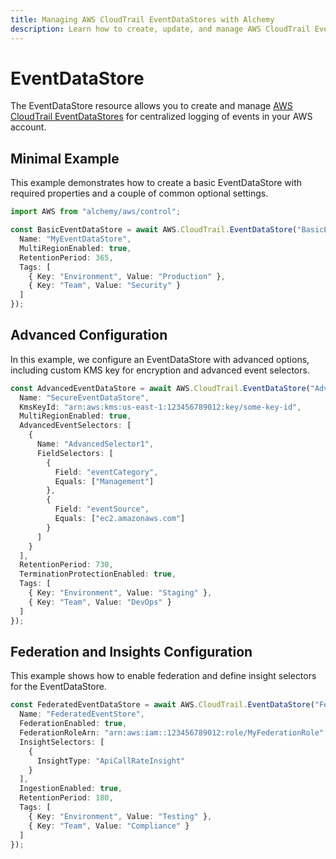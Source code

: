 ```yaml
---
title: Managing AWS CloudTrail EventDataStores with Alchemy
description: Learn how to create, update, and manage AWS CloudTrail EventDataStores using Alchemy Cloud Control.
---
```


# EventDataStore

The EventDataStore resource allows you to create and manage [AWS CloudTrail EventDataStores](https://docs.aws.amazon.com/cloudtrail/latest/userguide/) for centralized logging of events in your AWS account.

## Minimal Example

This example demonstrates how to create a basic EventDataStore with required properties and a couple of common optional settings.

```ts
import AWS from "alchemy/aws/control";

const BasicEventDataStore = await AWS.CloudTrail.EventDataStore("BasicEventDataStore", {
  Name: "MyEventDataStore",
  MultiRegionEnabled: true,
  RetentionPeriod: 365,
  Tags: [
    { Key: "Environment", Value: "Production" },
    { Key: "Team", Value: "Security" }
  ]
});
```

## Advanced Configuration

In this example, we configure an EventDataStore with advanced options, including custom KMS key for encryption and advanced event selectors.

```ts
const AdvancedEventDataStore = await AWS.CloudTrail.EventDataStore("AdvancedEventDataStore", {
  Name: "SecureEventDataStore",
  KmsKeyId: "arn:aws:kms:us-east-1:123456789012:key/some-key-id",
  MultiRegionEnabled: true,
  AdvancedEventSelectors: [
    {
      Name: "AdvancedSelector1",
      FieldSelectors: [
        {
          Field: "eventCategory",
          Equals: ["Management"]
        },
        {
          Field: "eventSource",
          Equals: ["ec2.amazonaws.com"]
        }
      ]
    }
  ],
  RetentionPeriod: 730,
  TerminationProtectionEnabled: true,
  Tags: [
    { Key: "Environment", Value: "Staging" },
    { Key: "Team", Value: "DevOps" }
  ]
});
```

## Federation and Insights Configuration

This example shows how to enable federation and define insight selectors for the EventDataStore.

```ts
const FederatedEventDataStore = await AWS.CloudTrail.EventDataStore("FederatedEventDataStore", {
  Name: "FederatedEventStore",
  FederationEnabled: true,
  FederationRoleArn: "arn:aws:iam::123456789012:role/MyFederationRole",
  InsightSelectors: [
    {
      InsightType: "ApiCallRateInsight"
    }
  ],
  IngestionEnabled: true,
  RetentionPeriod: 180,
  Tags: [
    { Key: "Environment", Value: "Testing" },
    { Key: "Team", Value: "Compliance" }
  ]
});
```